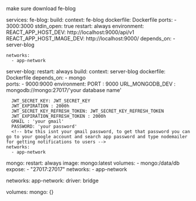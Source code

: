 make sure download fe-blog

services:
  fe-blog:
    build: 
      context: fe-blog
      dockerfile: Dockerfile
    ports:
      - 3000:3000
    stdin_open: true
    restart: always
    environment:
      REACT_APP_HOST_DEV: http://localhost:9000/api/v1
      REACT_APP_HOST_IMAGE_DEV: http://localhost:9000/
    depends_on:
      - server-blog

    networks:
      - app-network

  server-blog:
    restart: always
    build: 
      context: server-blog
      dockerfile: Dockerfile
    depends_on:
      - mongo    
    ports:
      - 9000:9000
    environment:
      PORT : 9000
      URL_MONGODB_DEV : mongodb://mongo:27017/'your database name'

      JWT_SECRET_KEY: JWT_SECRET_KEY
      JWT_EXPIRATION : 2000h
      JWT_SECRET_KEY_REFRESH_TOKEN: JWT_SECRET_KEY_REFRESH_TOKEN
      JWT_EXPIRATION_REFRESH_TOKEN : 2000h
      GMAIL : 'your gmail'
      PASSWORD: 'your password'
      <!-- btw this isnt your gmail password, to get that password you can go to your google account and search app password and type nodemailer for getting notifications to users -->
    networks:
      - app-network
    
  
  mongo:
    restart: always
    image: mongo:latest
    volumes:
      - mongo:/data/db
    expose:
      - "27017:27017"
    networks:
      - app-network

networks:
  app-network:
    driver: bridge





volumes:
  mongo: {}
